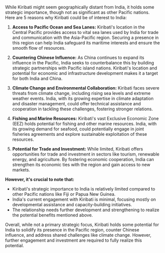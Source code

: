 While Kiribati might seem geographically distant from India, it holds some strategic importance, though not as significant as other Pacific nations. Here are 5 reasons why Kiribati could be of interest to India:

1. **Access to Pacific Ocean and Sea Lanes:** Kiribati's location in the Central Pacific provides access to vital sea lanes used by India for trade and communication with the Asia-Pacific region. Securing a presence in this region can help India safeguard its maritime interests and ensure the smooth flow of resources.

2. **Countering Chinese Influence:** As China continues to expand its influence in the Pacific, India seeks to counterbalance this by building strategic partnerships with Pacific island nations. Kiribati's location and potential for economic and infrastructure development makes it a target for both India and China. 

3. **Climate Change and Environmental Collaboration:** Kiribati faces severe threats from climate change, including rising sea levels and extreme weather events. India, with its growing expertise in climate adaptation and disaster management, could offer technical assistance and cooperation in tackling these challenges, fostering stronger relations.

4. **Fishing and Marine Resources:** Kiribati's vast Exclusive Economic Zone (EEZ) holds potential for fishing and other marine resources. India, with its growing demand for seafood, could potentially engage in joint fisheries agreements and explore sustainable exploitation of these resources.

5. **Potential for Trade and Investment:** While limited, Kiribati offers opportunities for trade and investment in sectors like tourism, renewable energy, and agriculture. By fostering economic cooperation, India can strengthen its economic ties with the region and gain access to new markets.

**However, it's crucial to note that:**

* Kiribati's strategic importance to India is relatively limited compared to other Pacific nations like Fiji or Papua New Guinea. 
* India's current engagement with Kiribati is minimal, focusing mostly on developmental assistance and capacity-building initiatives. 
* The relationship needs further development and strengthening to realize the potential benefits mentioned above.

Overall, while not a primary strategic focus, Kiribati holds some potential for India to solidify its presence in the Pacific region, counter Chinese influence, and address shared challenges like climate change. However, further engagement and investment are required to fully realize this potential. 
